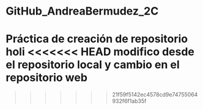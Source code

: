 # GitHub_AndreaBermudez_2C
Práctica de creación de repositorio
holi
<<<<<<< HEAD
modifico desde el repositorio local y cambio en el repositorio web
=======
>>>>>>> 21f59f5142ec4578cd9e74755064932f6f1ab35f
